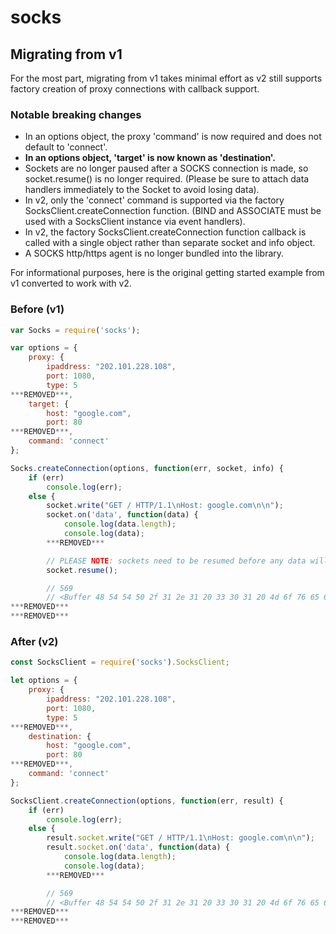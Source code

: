 # socks

## Migrating from v1

For the most part, migrating from v1 takes minimal effort as v2 still supports factory creation of proxy connections with callback support.

### Notable breaking changes

- In an options object, the proxy 'command' is now required and does not default to 'connect'.
- **In an options object, 'target' is now known as 'destination'.**
- Sockets are no longer paused after a SOCKS connection is made, so socket.resume() is no longer required. (Please be sure to attach data handlers immediately to the Socket to avoid losing data).
- In v2, only the 'connect' command is supported via the factory SocksClient.createConnection function. (BIND and ASSOCIATE must be used with a SocksClient instance via event handlers).
- In v2, the factory SocksClient.createConnection function callback is called with a single object rather than separate socket and info object.
- A SOCKS http/https agent is no longer bundled into the library.

For informational purposes, here is the original getting started example from v1 converted to work with v2.

### Before (v1)

```javascript
var Socks = require('socks');

var options = {
    proxy: {
        ipaddress: "202.101.228.108",
        port: 1080,
        type: 5
***REMOVED***,
    target: {
        host: "google.com",
        port: 80
***REMOVED***,
    command: 'connect'
};

Socks.createConnection(options, function(err, socket, info) {
    if (err)
        console.log(err);
    else {
        socket.write("GET / HTTP/1.1\nHost: google.com\n\n");
        socket.on('data', function(data) {
            console.log(data.length);
            console.log(data);
        ***REMOVED***

        // PLEASE NOTE: sockets need to be resumed before any data will come in or out as they are paused right before this callback is fired.
        socket.resume();

        // 569
        // <Buffer 48 54 54 50 2f 31 2e 31 20 33 30 31 20 4d 6f 76 65 64 20 50 65...
***REMOVED***
***REMOVED***
```

### After (v2)
```javascript
const SocksClient = require('socks').SocksClient;

let options = {
    proxy: {
        ipaddress: "202.101.228.108",
        port: 1080,
        type: 5
***REMOVED***,
    destination: {
        host: "google.com",
        port: 80
***REMOVED***,
    command: 'connect'
};

SocksClient.createConnection(options, function(err, result) {
    if (err)
        console.log(err);
    else {
        result.socket.write("GET / HTTP/1.1\nHost: google.com\n\n");
        result.socket.on('data', function(data) {
            console.log(data.length);
            console.log(data);
        ***REMOVED***

        // 569
        // <Buffer 48 54 54 50 2f 31 2e 31 20 33 30 31 20 4d 6f 76 65 64 20 50 65...
***REMOVED***
***REMOVED***
```
